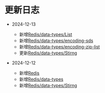 # 更新日志 <Badge type="tip" text="Log" />

- 2024-12-13
  - 新增[Redis/data-types/List](../redis/data-types/Lists)
  - 新增[Redis/data-types/encoding-sds](../redis/data-types/encoding-sds)
  - 新增[Redis/data-types/encoding-zip-list](../redis/data-types/encoding-zip-list)
  - 更新[Redis/data-types/Stirng](../redis/data-types/Strings)

- 2024-12-12
  - 新增[Redis](../redis/)
  - 新增[Redis/data-types](../redis/data-types/)
  - 新增[Redis/data-types/Stirng](../redis/data-types/Strings)